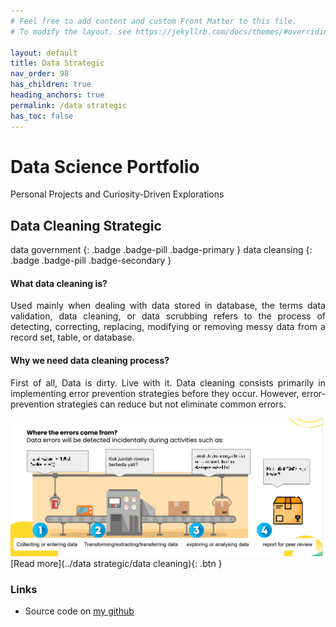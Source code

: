 ```yaml
---
# Feel free to add content and custom Front Matter to this file.
# To modify the layout, see https://jekyllrb.com/docs/themes/#overriding-theme-defaults

layout: default
title: Data Strategic
nav_order: 98
has_children: true
heading_anchors: true
permalink: /data strategic
has_toc: false
---
```


# Data Science Portfolio
Personal Projects and Curiosity-Driven Explorations
<br>

## Data Cleaning Strategic
data government
{: .badge .badge-pill .badge-primary }
data cleansing
{: .badge .badge-pill .badge-secondary }


#### What data cleaning is?
<p style='text-align: justify;'> Used mainly when dealing with data stored in database, the terms data validation, data cleaning, or data scrubbing refers to the process of detecting, correcting, replacing, modifying or removing messy data from a record set, table, or database.</p>

#### Why we need data cleaning process?
<p style='text-align: justify;'> First of all, Data is dirty. Live with it. Data cleaning consists primarily in implementing error prevention strategies before they occur. However, error-prevention strategies can reduce but not eliminate common errors.</p>

<img src="/assets/images/data/data_cleansing_cover.png" alt="drawing" width="500"/>

<span class="fs-3">
[Read more](../data strategic/data cleaning){: .btn }
</span>


### Links
- Source code on [my github](https://github.com/imanursar/)